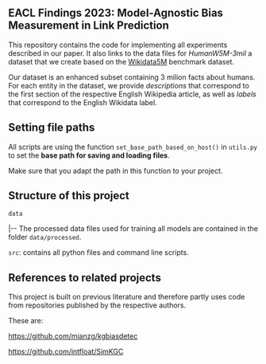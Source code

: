 
## EACL Findings 2023: Model-Agnostic Bias Measurement in Link Prediction

This repository contains the code for implementing all experiments described in our paper. It also links to the data files for *HumanW5M-3mil* a dataset that we create based on the [Wikidata5M](https://deepgraphlearning.github.io/project/wikidata5m) benchmark dataset.

Our dataset is an enhanced subset containing 3 milion facts about humans. For each entity in the dataset, we provide *descriptions* that correspond to the first section of the respective English Wikipedia article, as well as *labels* that correspond to the English Wikidata label.


## Setting file paths

All scripts are using the function `set_base_path_based_on_host()` in
`utils.py` to set the **base path for saving and loading files**.

Make sure that you adapt the path in this function to your project.


## Structure of this project

`data`


|-- The processed data files used for training all models are contained in the folder `data/processed`.

`src`: contains all python files and command line scripts.







## References to related projects

This project is built on previous literature and therefore partly uses 
code from repositories published by the respective authors.

These are:

https://github.com/mianzg/kgbiasdetec

https://github.com/intfloat/SimKGC


